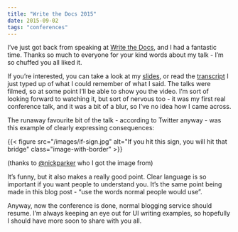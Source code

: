 ```yaml
---
title: "Write the Docs 2015"
date: 2015-09-02
tags: "conferences"
---
```


I’ve just got back from speaking at [Write the Docs](http://www.writethedocs.org/conf/eu/2015/), and I had a fantastic time. Thanks so much to everyone for your kind words about my talk - I’m so chuffed you all liked it. 

If you’re interested, you can take a look at my [slides](https://www.slideshare.net/BethAitman/before-the-docs-writing-for-user-interfaces), or read the [transcript](https://docs.google.com/document/d/1HTuKl4gSOcqdqYY72MK_frbTpHb73j_WnZN3HExp184/edit) I just typed up of what I could remember of what I said. The talks were filmed, so at some point I’ll be able to show you the video. I’m sort of looking forward to watching it, but sort of nervous too - it was my first real conference talk, and it was a bit of a blur, so I’ve no idea how I came across.

The runaway favourite bit of the talk - according to Twitter anyway - was this example of clearly expressing consequences:

{{< figure src="/images/if-sign.jpg" alt="If you hit this sign, you will hit that bridge" class="image-with-border" >}}

(thanks to [@nickparker](https://twitter.com/nickparker) who I got the image from)

It’s funny, but it also makes a really good point. Clear language is so important if you want people to understand you. It’s the same point being made in this blog post - “use the words normal people would use”.

Anyway, now the conference is done, normal blogging service should resume. I’m always keeping an eye out for UI writing examples, so hopefully I should have more soon to share with you all.

<!-- https://uiwriting.tumblr.com/post/128200680939/write-the-docs-2015 -->

